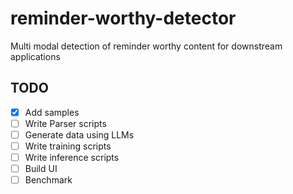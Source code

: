 # reminder-worthy-detector
Multi modal detection of reminder worthy content for downstream applications

## TODO
- [x] Add samples
- [ ] Write Parser scripts
- [ ] Generate data using LLMs
- [ ] Write training scripts
- [ ] Write inference scripts
- [ ] Build UI
- [ ] Benchmark
